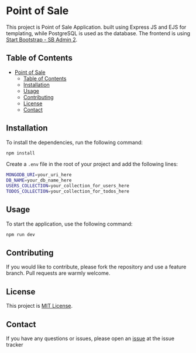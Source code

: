 # Point of Sale

> 

This project is Point of Sale Application. built using Express JS and EJS for templating, while PostgreSQL is used as the database. The frontend is using [Start Bootstrap - SB Admin 2](https://github.com/StartBootstrap/startbootstrap-sb-admin-2).

## Table of Contents

- [Point of Sale](#point-of-sale)
  - [Table of Contents](#table-of-contents)
  - [Installation](#installation)
  - [Usage](#usage)
  - [Contributing](#contributing)
  - [License](#license)
  - [Contact](#contact)

## Installation

To install the dependencies, run the following command:

```bash
npm install
```

Create a `.env` file in the root of your project and add the following lines:

```bash
MONGODB_URI=your_uri_here
DB_NAME=your_db_name_here
USERS_COLLECTION=your_collection_for_users_here
TODOS_COLLECTION=your_collection_for_todos_here
```

## Usage

To start the application, use the following command:

```bash
npm run dev
```

## Contributing

If you would like to contribute, please fork the repository and use a feature branch. Pull requests are warmly welcome.

## License

This project is [MIT License](./LICENSE).

## Contact

If you have any questions or issues, please open an [issue](https://github.com/aryajava/pos/issues) at the issue tracker
